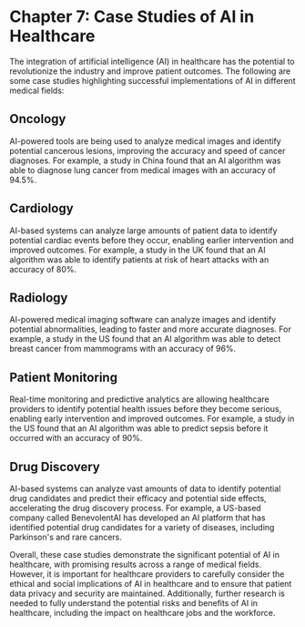 Chapter 7: Case Studies of AI in Healthcare
===========================================

The integration of artificial intelligence (AI) in healthcare has the potential to revolutionize the industry and improve patient outcomes. The following are some case studies highlighting successful implementations of AI in different medical fields:

Oncology
--------

AI-powered tools are being used to analyze medical images and identify potential cancerous lesions, improving the accuracy and speed of cancer diagnoses. For example, a study in China found that an AI algorithm was able to diagnose lung cancer from medical images with an accuracy of 94.5%.

Cardiology
----------

AI-based systems can analyze large amounts of patient data to identify potential cardiac events before they occur, enabling earlier intervention and improved outcomes. For example, a study in the UK found that an AI algorithm was able to identify patients at risk of heart attacks with an accuracy of 80%.

Radiology
---------

AI-powered medical imaging software can analyze images and identify potential abnormalities, leading to faster and more accurate diagnoses. For example, a study in the US found that an AI algorithm was able to detect breast cancer from mammograms with an accuracy of 96%.

Patient Monitoring
------------------

Real-time monitoring and predictive analytics are allowing healthcare providers to identify potential health issues before they become serious, enabling early intervention and improved outcomes. For example, a study in the US found that an AI algorithm was able to predict sepsis before it occurred with an accuracy of 90%.

Drug Discovery
--------------

AI-based systems can analyze vast amounts of data to identify potential drug candidates and predict their efficacy and potential side effects, accelerating the drug discovery process. For example, a US-based company called BenevolentAI has developed an AI platform that has identified potential drug candidates for a variety of diseases, including Parkinson's and rare cancers.

Overall, these case studies demonstrate the significant potential of AI in healthcare, with promising results across a range of medical fields. However, it is important for healthcare providers to carefully consider the ethical and social implications of AI in healthcare and to ensure that patient data privacy and security are maintained. Additionally, further research is needed to fully understand the potential risks and benefits of AI in healthcare, including the impact on healthcare jobs and the workforce.
